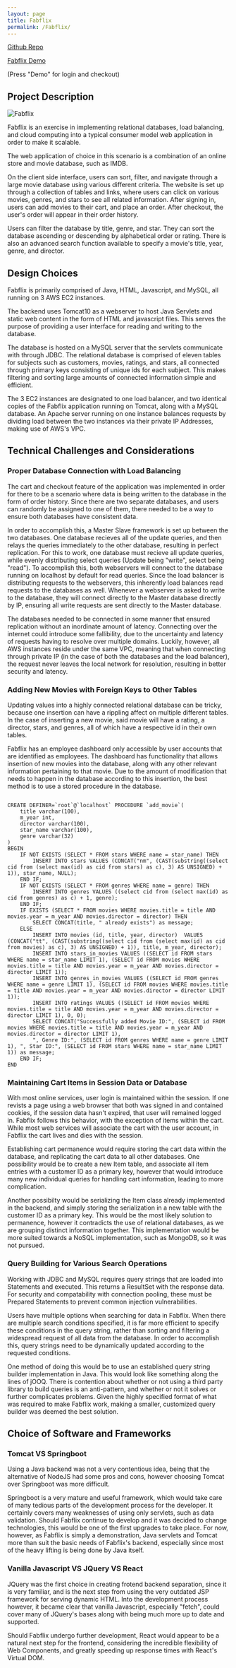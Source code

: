 ```yaml
---
layout: page
title: Fabflix 
permalink: /Fabflix/
---
```


[Github Repo](https://github.com/astefanopolito/Fabflix)

[Fabflix Demo](http://www.122bbread.com)

(Press "Demo" for login and checkout)

## Project Description

![Fabflix](./FabFlix.png)

Fabflix is an exercise in implementing relational databases, load balancing,
and cloud computing into a typical consumer model web application in order to
make it scalable.

The web application of choice in this scenario is a combination of an online
store and movie database, such as IMDB.

On the client side interface, users can sort, filter, and navigate through
a large movie database using various different criteria. The website is set up
through a collection of tables and links, where users can click on various
movies, genres, and stars to see all related information. After signing in,
users can add movies to their cart, and place an order. After checkout, the
user's order will appear in their order history.

Users can filter the database by title, genre, and star. They can sort the
database ascending or descending by alphabetical order or rating. There is also
an advanced search function available to specify a movie's title, year, genre,
and director.

## Design Choices

Fabflix is primarily comprised of Java, HTML, Javascript, and MySQL, all
running on 3 AWS EC2 instances.

The backend uses Tomcat10 as a webserver to host Java Servlets and static web
content in the form of HTML and javascript files. This serves the purpose of
providing a user interface for reading and writing to the database. 

The database is hosted on a MySQL server that the servlets communicate with
through JDBC. The relational database is comprised of eleven tables for
subjects such as customers, movies, ratings, and stars, all connected through
primary keys consisting of unique ids for each subject. This makes filtering
and sorting large amounts of connected information simple and efficient. 

The 3 EC2 instances are designated to one load balancer, and two identical
copies of the Fabflix application running on Tomcat, along with a MySQL
database. An Apache server running on one instance balances requests by
dividing load between the two instances via their private IP Addresses, making
use of AWS's VPC.

## Technical Challenges and Considerations

### Proper Database Connection with Load Balancing

The cart and checkout feature of the application was implemented in order for
there to be a scenario where data is being written to the database in the form
of order history. Since there are two separate databases, and users can
randomly be assigned to one of them, there needed to be a way to ensure both
databases have consistent data.

In order to accomplish this, a Master Slave framework is set up between the two
databases. One database recieves all of the update queries, and then relays the
queries immediately to the other database, resulting in perfect replication.
For this to work, one database must recieve all update queries, while evenly
distributing select queries (Update being "write", select being "read"). To
accomplish this, both webservers will connect to the database running on
localhost by default for read queries. Since the load balancer is distributing
requests to the webservers, this inherently load balances read requests to the
databases as well. Whenever a webserver is asked to write to the database, they
will connect directly to the Master database directly by IP, ensuring all write
requests are sent directly to the Master database.

The databases needed to be connected in some manner that ensured replication
without an inordinate amount of latency. Connecting over the internet could
introduce some fallibility, due to the uncertainty and latency of requests
having to resolve over multiple domains. Luckily, however, all AWS instances
reside under the same VPC, meaning that when connecting through private IP (in
the case of both the databases and the load balancer), the request never leaves
the local network for resolution, resulting in better security and latency.

### Adding New Movies with Foreign Keys to Other Tables

Updating values into a highly connected relational database can be tricky,
because one insertion can have a rippling affect on multiple different tables.
In the case of inserting a new movie, said movie will have a rating,
a director, stars, and genres, all of which have a respective id in their own
tables.

Fabflix has an employee dashboard only accessible by user accounts that are
identified as employees. The dashboard has functionality that allows insertion
of new movies into the database, along with any other relevant information
pertaining to that movie. Due to the amount of modification that needs to
happen in the database according to this insertion, the best method is to use
a stored procedure in the database.

~~~ mysql

CREATE DEFINER=`root`@`localhost` PROCEDURE `add_movie`(
    title varchar(100),
    m_year int,
    director varchar(100),
    star_name varchar(100),
    genre varchar(32)
)
BEGIN
	IF NOT EXISTS (SELECT * FROM stars WHERE name = star_name) THEN
		INSERT INTO stars VALUES (CONCAT("nm", (CAST(substring((select cid from (select max(id) as cid from stars) as c), 3) AS UNSIGNED) + 1)), star_name, NULL);
	END IF;
	IF NOT EXISTS (SELECT * FROM genres WHERE name = genre) THEN
		INSERT INTO genres VALUES ((select cid from (select max(id) as cid from genres) as c) + 1, genre);
	END IF;
    IF EXISTS (SELECT * FROM movies WHERE movies.title = title AND movies.year = m_year AND movies.director = director) THEN
		SELECT CONCAT(title, " already exists") as message;
	ELSE
		INSERT INTO movies (id, title, year, director)  VALUES (CONCAT("tt", (CAST(substring((select cid from (select max(id) as cid from movies) as c), 3) AS UNSIGNED) + 1)), title, m_year, director);
        INSERT INTO stars_in_movies VALUES ((SELECT id FROM stars WHERE name = star_name LIMIT 1), (SELECT id FROM movies WHERE movies.title = title AND movies.year = m_year AND movies.director = director LIMIT 1));
		INSERT INTO genres_in_movies VALUES ((SELECT id FROM genres WHERE name = genre LIMIT 1), (SELECT id FROM movies WHERE movies.title = title AND movies.year = m_year AND movies.director = director LIMIT 1));
        INSERT INTO ratings VALUES ((SELECT id FROM movies WHERE movies.title = title AND movies.year = m_year AND movies.director = director LIMIT 1), 0, 0);
        SELECT CONCAT("Successfully added Movie ID:", (SELECT id FROM movies WHERE movies.title = title AND movies.year = m_year AND movies.director = director LIMIT 1),
        ", Genre ID:", (SELECT id FROM genres WHERE name = genre LIMIT 1), ", Star ID:", (SELECT id FROM stars WHERE name = star_name LIMIT 1)) as message;
	END IF;
END

~~~

### Maintaining Cart Items in Session Data or Database

With most online services, user login is maintained within the session. If one
revists a page using a web browser that both was signed in and contained
cookies, if the session data hasn't expired, that user will remained logged in.
Fabflix follows this behavior, with the exception of items within the cart.
While most web services will associate the cart with the user account, in
Fabflix the cart lives and dies with the session.

Establishing cart permanence would require storing the cart data within the
database, and replicating the cart data to all other databases. One possibility
would be to create a new Item table, and associate all item entries with
a customer ID as a primary key, however that would introduce many new
individual queries for handling cart information, leading to more complication.

Another possibilty would be serializing the Item class already implemented in
the backend, and simply storing the serialization in a new table with the
customer ID as a primary key. This would be the most likely solution to
permanence, however it contradicts the use of relational databases, as we are
grouping distinct information together. This implementation would be more
suited towards a NoSQL implementation, such as MongoDB, so it was not pursued.

### Query Building for Various Search Operations

Working with JDBC and MySQL requires query strings that are loaded into
Statements and executed. This returns a ResultSet with the response data. For
security and compatability with connection pooling, these must be Prepared
Statements to prevent common injection vulnerabilities.

Users have multiple options when searching for data in Fabflix. When there are
multiple search conditions specified, it is far more efficient to specify these
conditions in the query string, rather than sorting and filtering a widespread
request of all data from the database. In order to accomplish this, query
strings need to be dynamically updated according to the requested conditions.

One method of doing this would be to use an established query string builder
implementation in Java. This would look like something along the lines of jOOQ.
There is contention about whether or not using a third party library to build
queries is an anti-pattern, and whether or not it solves or further complicates
problems. Given the highly specified format of what was required to make
Fabflix work, making a smaller, customized query builder was deemed the best
solution.

## Choice of Software and Frameworks

### Tomcat VS Springboot

Using a Java backend was not a very contentious idea, being that the
alternative of NodeJS had some pros and cons, however choosing Tomcat over
Springboot was more difficult.

Springboot is a very mature and useful framework, which would take care of many
tedious parts of the development process for the developer. It certainly covers
many weaknesses of using only servlets, such as data validation. Should Fabflix
continue to develop and it was decided to change technologies, this would be
one of the first upgrades to take place. For now, however, as Fabflix is simply
a demonstration, Java servlets and Tomcat more than suit the basic needs of
Fabflix's backend, especially since most of the heavy lifting is being done by
Java itself.

### Vanilla Javascript VS JQuery VS React

JQuery was the first choice in creating frotend backend separation, since it is
very familiar, and is the next step from using the very outdated JSP framework
for serving dynamic HTML. Into the development process however, it became clear
that vanilla Javascript, especially "fetch", could cover many of JQuery's bases
along with being much more up to date and supported.

Should Fabflix undergo further development, React would appear to be a natural
next step for the frontend, considering the incredible flexibility of Web
Components, and greatly speeding up response times with React's Virtual DOM.









